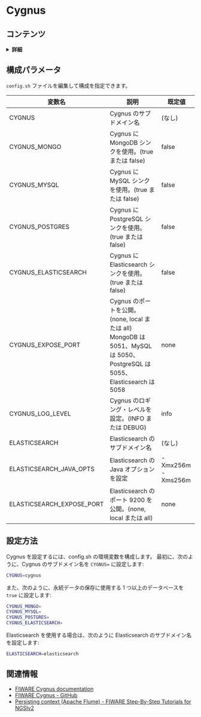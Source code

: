 # Cygnus

## コンテンツ

<details>
<summary><strong>詳細</strong></summary>

-   [構成パラメータ](#configuration-parameters)
-   [設定方法](#how-to-setup)
-   [関連情報](#related-information)

</details>

<a name="configuration-parameters"></a>

## 構成パラメータ

`config.sh` ファイルを編集して構成を指定できます。

| 変数名                      | 説明                                                                                                                      | 既定値            |
| --------------------------- | ------------------------------------------------------------------------------------------------------------------------- | ----------------- |
| CYGNUS                      | Cygnus のサブドメイン名                                                                                                   | (なし)            |
| CYGNUS\_MONGO               | Cygnus に MongoDB シンクを使用。(true または false)                                                                       | false             |
| CYGNUS\_MYSQL               | Cygnus に MySQL シンクを使用。(true または false)                                                                         | false             |
| CYGNUS\_POSTGRES            | Cygnus に PostgreSQL シンクを使用。(true または false)                                                                    | false             |
| CYGNUS\_ELASTICSEARCH       | Cygnus に Elasticsearch シンクを使用。(true または false)                                                                 | false             |
| CYGNUS\_EXPOSE\_PORT        | Cygnus のポートを公開。(none, local または all) MongoDB は 5051、MySQL は 5050、PostgreSQL は 5055、Elasticsearch は 5058 | none              |
| CYGNUS\_LOG\_LEVEL          | Cygnus のロギング・レベルを設定。(INFO または DEBUG)                                                                      | info              |
| ELASTICSEARCH               | Elasticsearch のサブドメイン名                                                                                            | (なし)            |
| ELASTICSEARCH\_JAVA\_OPTS   | Elasticsearch の Java オプションを設定                                                                                    | -Xmx256m -Xms256m |
| ELASTICSEARCH\_EXPOSE\_PORT | Elasticsearch のポート 9200 を公開。(none, local または all)                                                              | none              |

<a name="how-to-setup"></a>

## 設定方法

Cygnus を設定するには、config.sh の環境変数を構成します。
最初に、次のように、Cygnus のサブドメイン名を `CYGNUS=` に設定します:

```bash
CYGNUS=cygnus
```

また、次のように、永続データの保存に使用する 1 つ以上のデータベースを `true` に設定します:

```bash
CYGNUS_MONGO=
CYGNUS_MYSQL=
CYGNUS_POSTGRES=
CYGNUS_ELASTICSEARCH=
```

Elasticsearch を使用する場合は、次のように Elasticsearch のサブドメイン名を設定します:

```bash
ELASTICSEARCH=elasticsearch
```

<a name="related-information"></a>

## 関連情報

-   [FIWARE Cygnus documentation](https://fiware-cygnus.readthedocs.io/en/latest/)
-   [FIWARE Cygnus - GitHub](https://github.com/telefonicaid/fiware-cygnus)
-   [Persisting context (Apache Flume) - FIWARE Step-By-Step Tutorials for NGSIv2](https://fiware-tutorials.readthedocs.io/en/latest/historic-context-flume.html)
